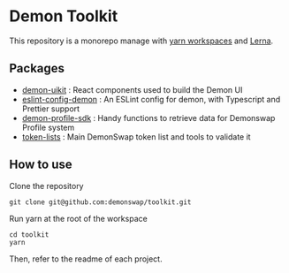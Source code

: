 # Demon Toolkit

This repository is a monorepo manage with [yarn workspaces](https://classic.yarnpkg.com/en/docs/workspaces/) and [Lerna](https://lerna.js.org/). 

## Packages

- [demon-uikit](https://github.com/demonswap/toolkit/tree/master/packages/demon-uikit) : React components used to build the Demon UI
- [eslint-config-demon](https://github.com/demonswap/toolkit/tree/master/packages/eslint-config-demon) : An ESLint config for demon, with Typescript and Prettier support
- [demon-profile-sdk](https://github.com/demonswap/toolkit/tree/master/packages/demon-profile-sdk) : Handy functions to retrieve data for Demonswap Profile system
- [token-lists](https://github.com/demonswap/toolkit/tree/master/packages/token-lists) : Main DemonSwap token list and tools to validate it

## How to use

Clone the repository 

```
git clone git@github.com:demonswap/toolkit.git
```

Run yarn at the root of the workspace

```
cd toolkit
yarn
```

Then, refer to the readme of each project.
